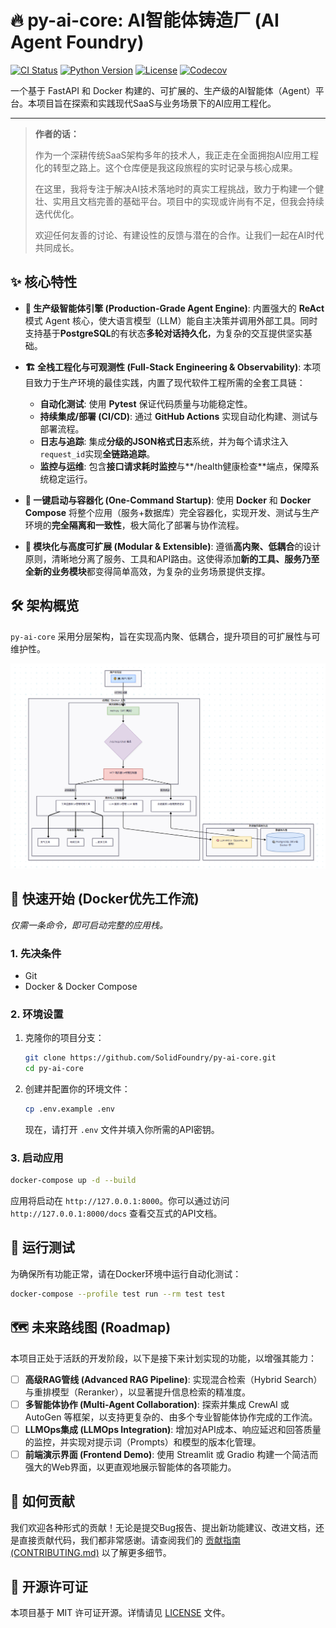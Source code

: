 # 🔥 py-ai-core: AI智能体铸造厂 (AI Agent Foundry)

[![CI Status](https://img.shields.io/github/actions/workflow/status/SolidFoundry/py-ai-core/ci.yml?branch=main&style=for-the-badge)](https://github.com/SolidFoundry/py-ai-core/actions)
[![Python Version](https://img.shields.io/badge/Python-3.10+-blue?style=for-the-badge)](https://www.python.org/)
[![License](https://img.shields.io/github/license/SolidFoundry/py-ai-core?style=for-the-badge)](LICENSE)
[![Codecov](https://img.shields.io/codecov/c/github/SolidFoundry/py-ai-core?style=for-the-badge)](https://codecov.io/gh/SolidFoundry/py-ai-core)

一个基于 FastAPI 和 Docker 构建的、可扩展的、生产级的AI智能体（Agent）平台。本项目旨在探索和实践现代SaaS与业务场景下的AI应用工程化。

---

> **作者的话：**
>
> 作为一个深耕传统SaaS架构多年的技术人，我正走在全面拥抱AI应用工程化的转型之路上。这个仓库便是我这段旅程的实时记录与核心成果。
>
> 在这里，我将专注于解决AI技术落地时的真实工程挑战，致力于构建一个健壮、实用且文档完善的基础平台。项目中的实现或许尚有不足，但我会持续迭代优化。
>
> 欢迎任何友善的讨论、有建设性的反馈与潜在的合作。让我们一起在AI时代共同成长。

## ✨ 核心特性

- **🤖 生产级智能体引擎 (Production-Grade Agent Engine)**: 内置强大的 **ReAct** 模式 Agent 核心，使大语言模型（LLM）能自主决策并调用外部工具。同时支持基于**PostgreSQL**的有状态**多轮对话持久化**，为复杂的交互提供坚实基础。

- **🏗️ 全栈工程化与可观测性 (Full-Stack Engineering & Observability)**: 本项目致力于生产环境的最佳实践，内置了现代软件工程所需的全套工具链：
    -   **自动化测试**: 使用 **Pytest** 保证代码质量与功能稳定性。
    -   **持续集成/部署 (CI/CD)**: 通过 **GitHub Actions** 实现自动化构建、测试与部署流程。
    -   **日志与追踪**: 集成**分级的JSON格式日志**系统，并为每个请求注入`request_id`实现**全链路追踪**。
    -   **监控与运维**: 包含**接口请求耗时监控**与**/health健康检查**端点，保障系统稳定运行。

- **🚀 一键启动与容器化 (One-Command Startup)**: 使用 **Docker** 和 **Docker Compose** 将整个应用（服务+数据库）完全容器化，实现开发、测试与生产环境的**完全隔离和一致性**，极大简化了部署与协作流程。

- **🧩 模块化与高度可扩展 (Modular & Extensible)**: 遵循**高内聚、低耦合**的设计原则，清晰地分离了服务、工具和API路由。这使得添加**新的工具、服务乃至全新的业务模块**都变得简单高效，为复杂的业务场景提供支撑。

## 🛠️ 架构概览

`py-ai-core` 采用分层架构，旨在实现高内聚、低耦合，提升项目的可扩展性与可维护性。

![项目架构图](architecture.png)


## 🚀 快速开始 (Docker优先工作流)

*仅需一条命令，即可启动完整的应用栈。*

### 1. 先决条件
- Git
- Docker & Docker Compose

### 2. 环境设置
1.  克隆你的项目分支：
    ```bash
    git clone https://github.com/SolidFoundry/py-ai-core.git
    cd py-ai-core
    ```
2.  创建并配置你的环境文件：
    ```bash
    cp .env.example .env
    ```
    现在，请打开 `.env` 文件并填入你所需的API密钥。

### 3. 启动应用
```bash
docker-compose up -d --build
```
应用将启动在 `http://127.0.0.1:8000`。你可以通过访问 `http://127.0.0.1:8000/docs` 查看交互式的API文档。

## 🧪 运行测试
为确保所有功能正常，请在Docker环境中运行自动化测试：
```bash
docker-compose --profile test run --rm test test
```

## 🗺️ 未来路线图 (Roadmap)

本项目正处于活跃的开发阶段，以下是接下来计划实现的功能，以增强其能力：

- [ ] **高级RAG管线 (Advanced RAG Pipeline)**: 实现混合检索（Hybrid Search）与重排模型（Reranker），以显著提升信息检索的精准度。
- [ ] **多智能体协作 (Multi-Agent Collaboration)**: 探索并集成 CrewAI 或 AutoGen 等框架，以支持更复杂的、由多个专业智能体协作完成的工作流。
- [ ] **LLMOps集成 (LLMOps Integration)**: 增加对API成本、响应延迟和回答质量的监控，并实现对提示词（Prompts）和模型的版本化管理。
- [ ] **前端演示界面 (Frontend Demo)**: 使用 Streamlit 或 Gradio 构建一个简洁而强大的Web界面，以更直观地展示智能体的各项能力。

## 🤝 如何贡献

我们欢迎各种形式的贡献！无论是提交Bug报告、提出新功能建议、改进文档，还是直接贡献代码，我们都非常感谢。请查阅我们的 [贡献指南(CONTRIBUTING.md)](CONTRIBUTING.md) 以了解更多细节。

## 📄 开源许可证

本项目基于 MIT 许可证开源。详情请见 [LICENSE](LICENSE) 文件。
